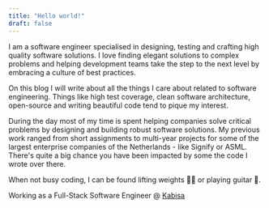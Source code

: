 ```yaml
---
title: "Hello world!"
draft: false
---
```


I am a software engineer specialised in designing, testing and crafting high quality software solutions. I love finding elegant solutions to complex problems
and helping development teams take the step to the next level by embracing a culture of best practices.

On this blog I will write about all the things I care about related to software engineering. Things like high test coverage, clean software architecture, open-source and writing beautiful code tend to pique my interest.

During the day most of my time is spent helping companies solve critical problems by designing and building robust software solutions. My previous work ranged from short assignments to
multi-year projects for some of the largest enterprise companies of the Netherlands - like Signify or ASML. There's quite a big chance you have been impacted by
some the code I wrote over there.

When not busy coding, I can be found lifting weights 🏋️‍♂️ or playing guitar :guitar:.

Working as a Full-Stack Software Engineer @ [Kabisa](https://kabisa.nl)